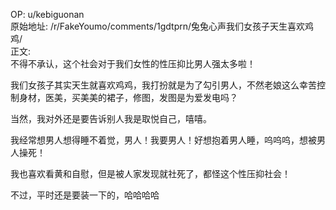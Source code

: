 
OP: u/kebiguonan  
原始地址: /r/FakeYoumo/comments/1gdtprn/兔兔心声我们女孩子天生喜欢鸡鸡/  
正文:  
不得不承认，这个社会对于我们女性的性压抑比男人强太多啦！

我们女孩子其实天生就喜欢鸡鸡，我打扮就是为了勾引男人，不然老娘这么幸苦控制身材，医美，买美美的裙子，修图，发图是为爱发电吗？

当然，我对外还是要告诉别人我是取悦自己，嘻嘻。

我经常想男人想得睡不着觉，男人！我要男人！好想抱着男人睡，呜呜呜，想被男人操死！

我也喜欢看黄和自慰，但是被人家发现就社死了，都怪这个性压抑社会！

不过，平时还是要装一下的，哈哈哈哈







